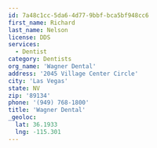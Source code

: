 ```yaml
---
id: 7a48c1cc-5da6-4d77-9bbf-bca5bf948cc6
first_name: Richard
last_name: Nelson
license: DDS
services:
  - Dentist
category: Dentists
org_name: 'Wagner Dental'
address: '2045 Village Center Circle'
city: 'Las Vegas'
state: NV
zip: '89134'
phone: '(949) 768-1800'
title: 'Wagner Dental'
_geoloc:
  lat: 36.1933
  lng: -115.301
---
```

